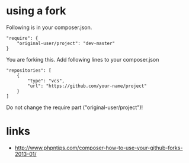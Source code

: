 # using a fork

Following is in your composer.json.

    "require": {
        "original-user/project": "dev-master"
    }

You are forking this. Add following lines to your composer.json

    "repositories": [
        {
            "type": "vcs",
            "url": "https://github.com/your-name/project"
        }
    ]

Do not change the require part ("original-user/project")!

# links

* http://www.phpntips.com/composer-how-to-use-your-github-forks-2013-01/

